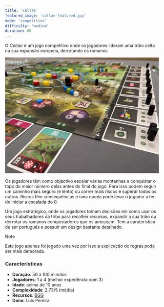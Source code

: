 ```yaml
---
title: 'Celtae'
featured_image: 'celtae-featured.jpg'
mode: 'competitive'
difficulty: 'medium'
duration: 80
---
```

O *Celtae* é um jogo competitivo onde os jogadores lideram uma tribo celta na sua expansão europeia, derrotando os romanos.

<!--more-->

![Celtae board setup](celtae-featured.jpg)

Os jogadores têm como objectivo escalar várias montanhas e conquistar o topo do maior número delas antes do final do jogo. Para isso podem seguir um caminho mais seguro (e lento) ou correr mais riscos e superar todos os outros. Riscos têm consequências e uma queda pode levar o jogador a ter de iniciar a escalada do 0.

Um jogo estratégico, onde os jogadores tomam decisões em como usar os seus trabalhadores da tribo para recolher recursos, expandir a sua tribo ou derrotar os romanos conquistadores que os ameaçam. Tem a caraterística de ser português e possuir um design bastante detalhado.

> [!NOTE]
> Este jogo apenas foi jogado uma vez por isso a explicação de regras pode ser mais demorada.

### Características

- **Duração**: 50 a 100 minutos
- **Jogadores**: 1 a 4 (melhor experiência com 3)
- **Idade**: acima de 10 anos
- **Complexidade**: 2.73/5 (média)
- **Recursos**: [BGG](https://boardgamegeek.com/boardgame/374200/celtae)
- **Dono**: Luís Pereira
